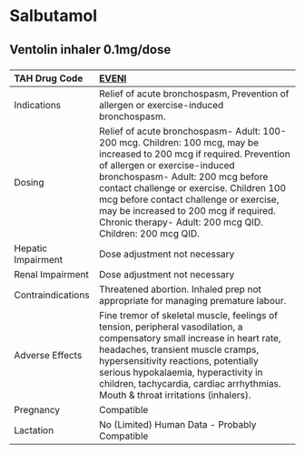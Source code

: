 # Salbutamol

## Ventolin inhaler 0.1mg/dose

##### 

| TAH Drug Code      | [EVENI](https://www.tahsda.org.tw/drugs/hissearch.php?drug_code=EVENI)                                                                                                                                                                                                                                                                                                                  |
|:-------------------|:----------------------------------------------------------------------------------------------------------------------------------------------------------------------------------------------------------------------------------------------------------------------------------------------------------------------------------------------------------------------------------------|
| Indications        | Relief of acute bronchospasm, Prevention of allergen or exercise-induced bronchospasm.                                                                                                                                                                                                                                                                                                  |
| Dosing             | Relief of acute bronchospasm- Adult: 100-200 mcg. Children: 100 mcg, may be increased to 200 mcg if required. Prevention of allergen or exercise-induced bronchospasm- Adult: 200 mcg before contact challenge or exercise. Children 100 mcg before contact challenge or exercise, may be increased to 200 mcg if required. Chronic therapy- Adult: 200 mcg QID. Children: 200 mcg QID. |
| Hepatic Impairment | Dose adjustment not necessary                                                                                                                                                                                                                                                                                                                                                           |
| Renal Impairment   | Dose adjustment not necessary                                                                                                                                                                                                                                                                                                                                                           |
| Contraindications  | Threatened abortion. Inhaled prep not appropriate for managing premature labour.                                                                                                                                                                                                                                                                                                        |
| Adverse Effects    | Fine tremor of skeletal muscle, feelings of tension, peripheral vasodilation, a compensatory small increase in heart rate, headaches, transient muscle cramps, hypersensitivity reactions, potentially serious hypokalaemia, hyperactivity in children, tachycardia, cardiac arrhythmias. Mouth & throat irritations (inhalers).                                                        |
| Pregnancy          | Compatible                                                                                                                                                                                                                                                                                                                                                                              |
| Lactation          | No (Limited) Human Data - Probably Compatible                                                                                                                                                                                                                                                                                                                                           |

